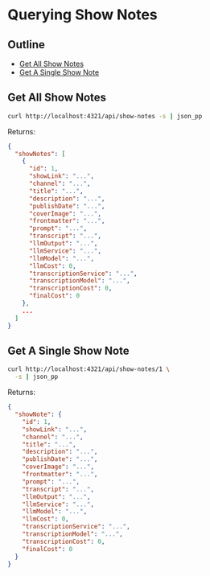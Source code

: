 # Querying Show Notes

## Outline

- [Get All Show Notes](#get-all-show-notes)
- [Get A Single Show Note](#get-a-single-show-note)

## Get All Show Notes

```bash
curl http://localhost:4321/api/show-notes -s | json_pp
```

Returns:

```json
{
  "showNotes": [
    {
      "id": 1,
      "showLink": "...",
      "channel": "...",
      "title": "...",
      "description": "...",
      "publishDate": "...",
      "coverImage": "...",
      "frontmatter": "...",
      "prompt": "...",
      "transcript": "...",
      "llmOutput": "...",
      "llmService": "...",
      "llmModel": "...",
      "llmCost": 0,
      "transcriptionService": "...",
      "transcriptionModel": "...",
      "transcriptionCost": 0,
      "finalCost": 0
    },
    ...
  ]
}
```

## Get A Single Show Note

```bash
curl http://localhost:4321/api/show-notes/1 \
  -s | json_pp
```

Returns:

```json
{
  "showNote": {
    "id": 1,
    "showLink": "...",
    "channel": "...",
    "title": "...",
    "description": "...",
    "publishDate": "...",
    "coverImage": "...",
    "frontmatter": "...",
    "prompt": "...",
    "transcript": "...",
    "llmOutput": "...",
    "llmService": "...",
    "llmModel": "...",
    "llmCost": 0,
    "transcriptionService": "...",
    "transcriptionModel": "...",
    "transcriptionCost": 0,
    "finalCost": 0
  }
}
```